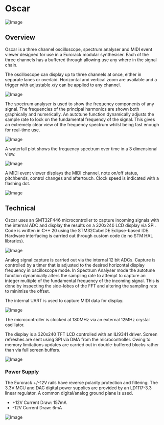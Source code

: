 # Oscar
![Image](https://raw.githubusercontent.com/dchwebb/Oscar/master/Graphics/OscAB.jpg "icon")

Overview
--------

Oscar is a three channel oscilloscope, spectrum analyser and MIDI event viewer designed for use in a Eurorack modular synthesiser. Each of the three channels has a buffered through allowing use any where in the signal chain.

The oscilloscope can display up to three channels at once, either in separate lanes or overlaid. Horizontal and vertical zoom are available and a trigger with adjustable x/y can be applied to any channel.

![Image](https://raw.githubusercontent.com/dchwebb/Oscar/master/Graphics/OscA.jpg "icon")

The spectrum analyser is used to show the frequency components of any signal. The frequencies of the principal harmonics are shown both graphically and numerically. An autotune function dynamically adjusts the sample rate to lock on the fundamental frequency of the signal. This gives an extremely clear view of the frequency spectrum whilst being fast enough for real-time use.

![Image](https://raw.githubusercontent.com/dchwebb/Oscar/master/Graphics/Spectrum.jpg "icon")

A waterfall plot shows the frequency spectrum over time in a 3 dimensional view.

![Image](https://raw.githubusercontent.com/dchwebb/Oscar/master/Graphics/WaterfallA.jpg "icon")

A MIDI event viewer displays the MIDI channel, note on/off status, pitchbends, control changes and aftertouch. Clock speed is indicated with a flashing dot. 

![Image](https://raw.githubusercontent.com/dchwebb/Oscar/master/Graphics/MIDI1.jpg "icon")

Technical
---------

Oscar uses an SMT32F446 microcontroller to capture incoming signals with the internal ADC and display the results on a 320x240 LCD display via SPI. Code is written in C++ 20 using the STM32CubeIDE Eclipse-based IDE. Hardware interfacing is carried out through custom code (ie no STM HAL libraries).

![Image](https://raw.githubusercontent.com/dchwebb/Oscar/master/Graphics/Components.jpg "icon")

Analog signal capture is carried out via the internal 12 bit ADCs. Capture is controlled by a timer that is adjusted to the desired horizontal display frequency in oscilloscope mode. In Spectrum Analyser mode the autotune function dynamically alters the sampling rate to attempt to capture an integer multiple of the fundamental frequency of the incoming signal. This is done by inspecting the side-lobes of the FFT and altering the sampling rate to minimise the offset.

The internal UART is used to capture MIDI data for display.

![Image](https://raw.githubusercontent.com/dchwebb/Oscar/master/Graphics/MIDI2.jpg "icon")

The microcontroller is clocked at 180MHz via an external 12MHz crystal oscillator.

The display is a 320x240 TFT LCD controlled with an ILI9341 driver. Screen refreshes are sent using SPI via DMA from the microcontroller. Owing to memory limitations updates are carried out in double-buffered blocks rather than via full screen buffers.

![Image](https://raw.githubusercontent.com/dchwebb/Oscar/master/Graphics/OscA.jpg "icon")

### Power Supply

The Eurorack +/-12V rails have reverse polarity protection and filtering. The 3.3V MCU and DAC digital power supplies are provided by an LD1117-3.3 linear regulator. A common digital/analog ground plane is used.

- +12V Current Draw: 157mA
- -12V Current Draw: 6mA

![Image](https://raw.githubusercontent.com/dchwebb/Oscar/master/Graphics/WAterfallB.jpg "icon")
